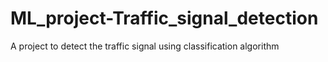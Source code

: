 # ML_project-Traffic_signal_detection
A project to detect the traffic signal using classification algorithm
